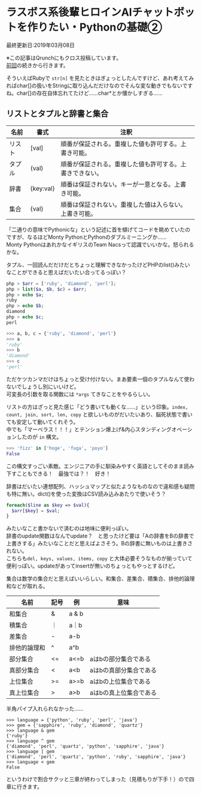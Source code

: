 # ラスボス系後輩ヒロインAIチャットボットを作りたい・Pythonの基礎②
最終更新日:2019年03月08日

※この記事はQrunchにもクロス投稿しています。  
[前回](https://perpouh.github.io/blog/qiita/ラスボス系後輩ヒロインAIチャットボットを作りたい・環境の構築〜Pythonの基礎.html)の続きから行きます。  
  
そういえばRubyで `str[n]` を見たときはぎょっとしたんですけど、あれ考えてみればchar[]の扱いをStringに取り込んだだけなのでそんな変な動きでもないですね。char[]の存在自体忘れてたけど……char\*とか懐かしすぎる……  
  
## リストとタプルと辞書と集合  
  
|名前|書式|注釈|  
|---|---|---|  
|リスト|[val]|順番が保証される。重複した値も許可する。上書き可能。|  
|タプル|(val)|順番が保証される。重複した値も許可する。上書きできない。|  
|辞書|{key:val}|順番は保証されない。キーが一意となる。上書き可能。|  
|集合|{val}|順番は保証されない。重複した値は入らない。上書き可能。|  
  
「二通りの意味でPythonicな」という記述に首を傾げてコードを眺めていたのですが、なるほどMonty PythonとPythonのダブルミーニングか……  
Monty PythonはあれかなイギリスのTeam Nacsって認識でいいかな。怒られるかな。  
  
タプル、一回読んだだけだとちょっと理解できなかったけどPHPのlist()みたいなことができると思えばだいたい合ってるっぽい？  
  
```php
php > $arr = ['ruby', 'diamond', 'perl'];
php > list($a, $b, $c) = $arr;
php > echo $a;
ruby
php > echo $b;
diamond
php > echo $c;
perl
```  
  
```python
>>> a, b, c = {'ruby', 'diamond', 'perl'}
>>> a
'ruby'
>>> b
'diamond'
>>> c
'perl'
```  
  
ただケツカンマだけはちょっと受け付けない。まあ要素一個のタプルなんて使わないでしょうし別にいいけど。  
可変長の引数を取る関数には `*args` てきなことをやるらしい。  
  
リストの方はざっと見た感じ「どう書いても動くな……」という印象。`index, count, join, sort, len, copy` と欲しいものがだいたいあり、脳死状態で書いても安定して動いてくれそう。  
中でも「マーベラス！！！」とテンション爆上げ&内心スタンディングオベーションしたのが `in` 構文。  
  
```python
>>> 'fizz' in ['hoge', 'fuga', 'poyo']
False
```  
  
この構文すっごい素敵。エンジニアの手に馴染みやすく英語としてそのまま読み下すこともできる！　最強では？！　好き！  
  
辞書はだいたい連想配列、ハッシュマップと似たようなものなので違和感も疑問も特に無い。dict()を使った変換はCSV読み込みあたりで使いそう？  
  
```php
foreach($line as $key => $val){
  $arr[$key] = $val;
}
```  
  
みたいなこと書かないで済むのは地味に便利っぽい。  
辞書のupdate関数はなんでupdate？　と思ったけど要は「Aの辞書をBの辞書で上書きする」みたいなことだと思えばよさそう。Bの辞書に無いものは上書きされない。  
こちらも`del, keys, values, items, copy` と大体必要そうなものが揃っていて便利っぽい。updateがあってinsertが無いのちょっともやっとするけど。  
  
集合は数学の集合だと思えばいいらしい。和集合、差集合、積集合、排他的論理和などが取れる。  
  
|名前|記号|例|意味|  
|---|---|---|---|  
|和集合|&|a & b||  
|積集合|｜|a｜b||  
|差集合|-|a-b||  
|排他的論理和|^|a^b||  
|部分集合|<=|a<=b|aはbの部分集合である|  
|真部分集合|<|a<b|aはbの真部分集合である|  
|上位集合|>=|a>=b|aはbの上位集合である|  
|真上位集合|>|a>b|aはbの真上位集合である|  
半角パイプ入れられなかった……  
  
```
>>> language = {'python', 'ruby', 'perl', 'java'}
>>> gem = {'sapphire', 'ruby', 'diamond', 'quartz'}
>>> language & gem
{'ruby'}
>>> language ^ gem
{'diamond', 'perl', 'quartz', 'python', 'sapphire', 'java'}
>>> language | gem
{'diamond', 'perl', 'quartz', 'python', 'ruby', 'sapphire', 'java'}
>>> language < gem
False
```  
  
というわけで割合サクッと三章が終わってしまった（見積もりが下手！）ので四章に行きます。  

